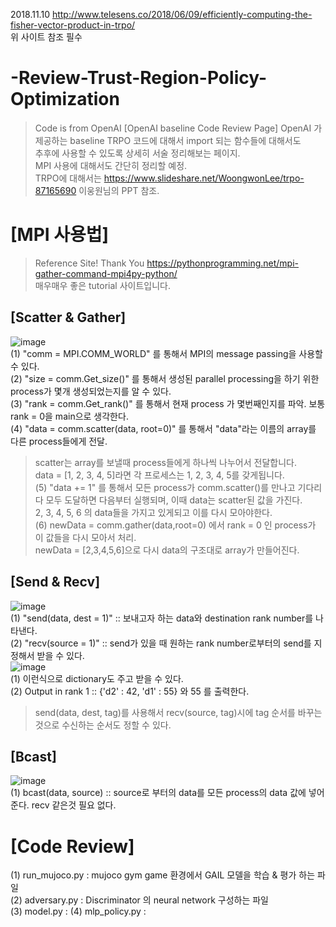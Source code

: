 2018.11.10
http://www.telesens.co/2018/06/09/efficiently-computing-the-fisher-vector-product-in-trpo/  
위 사이트 참조 필수

# -Review-Trust-Region-Policy-Optimization
> Code is from OpenAI 
[OpenAI baseline Code Review Page] 
> OpenAI 가 제공하는 baseline TRPO 코드에 대해서 import 되는 함수들에 대해서도  
> 추후에 사용할 수 있도록 상세히 서술 정리해보는 페이지.    
> MPI 사용에 대해서도 간단히 정리할 예정.   
> TRPO에 대해서는 https://www.slideshare.net/WoongwonLee/trpo-87165690 이웅원님의 PPT 참조.  



# [MPI 사용법]
> Reference Site! Thank You
> https://pythonprogramming.net/mpi-gather-command-mpi4py-python/   
> 매우매우 좋은 tutorial 사이트입니다.    

## [Scatter & Gather]
![image](https://user-images.githubusercontent.com/40893452/47289310-0b89ef80-d635-11e8-9a32-e5845c828a33.png)  
(1) "comm = MPI.COMM_WORLD" 를 통해서 MPI의 message passing을 사용할 수 있다.  
(2) "size = comm.Get_size()" 를 통해서 생성된 parallel processing을 하기 위한 process가 몇개 생성되었는지를 알 수 있다.  
(3) "rank = comm.Get_rank()" 를 통해서 현재 process 가 몇번째인지를 파악. 보통 rank = 0을 main으로 생각한다.  
(4) "data = comm.scatter(data, root=0)" 를 통해서 "data"라는 이름의 array를 다른 process들에게 전달.  
> scatter는 array를 보낼때 process들에게 하나씩 나누어서 전달합니다.   
> data = [1, 2, 3, 4, 5]라면 각 프로세스는 1, 2, 3, 4, 5를 갖게됩니다.  
(5) "data += 1" 를 통해서 모든 process가 comm.scatter()를 만나고 기다리다 모두 도달하면 다음부터 실행되며, 이때 data는 scatter된 값을 가진다.  
> 2, 3, 4, 5, 6 의 data들을 가지고 있게되고 이를 다시 모아야한다.  
(6) newData = comm.gather(data,root=0) 에서 rank = 0 인 process가 이 값들을 다시 모아서 처리.  
> newData = [2,3,4,5,6]으로 다시 data의 구조대로 array가 만들어진다.  


## [Send & Recv]
![image](https://user-images.githubusercontent.com/40893452/47289723-12b1fd00-d637-11e8-9144-899a8d84878f.png)   
(1) "send(data, dest = 1)" :: 보내고자 하는 data와 destination rank number를 나타낸다.   
(2) "recv(source = 1)" :: send가 있을 때 원하는 rank number로부터의 send를 지정해서 받을 수 있다.   
![image](https://user-images.githubusercontent.com/40893452/47290170-2fe7cb00-d639-11e8-958c-1e4150f9784b.png)   
(1) 이런식으로 dictionary도 주고 받을 수 있다.  
(2) Output in rank 1 :: {'d2' : 42, 'd1' : 55} 와 55 를 출력한다.  
> send(data, dest, tag)를 사용해서 recv(source, tag)시에 tag 순서를 바꾸는 것으로 수신하는 순서도 정할 수 있다.  

## [Bcast]
![image](https://user-images.githubusercontent.com/40893452/47290293-b56b7b00-d639-11e8-9602-4249e3664771.png)  
(1) bcast(data, source) :: source로 부터의 data를 모든 process의 data 값에 넣어준다. recv 같은것 필요 없다.  

# [Code Review]
(1) run_mujoco.py : mujoco gym game 환경에서 GAIL 모델을 학습 & 평가 하는 파일   
(2) adversary.py : Discriminator 의 neural network 구성하는 파일  
(3) model.py : 
(4) mlp_policy.py : 


